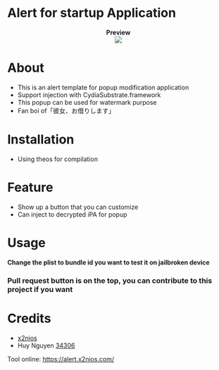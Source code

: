 # Alert for startup Application


<div style="text-align: center;">
<b>Preview</b><br>

<img src="https://raw.githubusercontent.com/x2niosvn/Custom-application-startup-notification-Theos/main/IMAGE.jpg">
</div>


# About
- This is an alert template for popup modification application
- Support injection with CydiaSubstrate.framework
- This popup can be used for watermark purpose
- Fan boi of「彼女、お借りします」

# Installation
- Using theos for compilation


# Feature
- Show up a button that you can customize
- Can inject to decrypted iPA for popup

# Usage
**Change the plist to bundle id you want to test it on jailbroken device**

### Pull request button is on the top, you can contribute to this project if you want

# Credits
- [x2nios](https://github.com/x2niosvn)
- Huy Nguyen [34306](https://github.com/34306)



Tool online: https://alert.x2nios.com/
